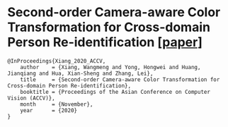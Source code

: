 # Second-order Camera-aware Color Transformation for Cross-domain Person Re-identification [[paper]](https://openaccess.thecvf.com/content/ACCV2020/papers/Xiang_Second-order_Camera-aware_Color_Transformation_for_Cross-domain_Person_Re-identification_ACCV_2020_paper.pdf)

```
@InProceedings{Xiang_2020_ACCV,
    author    = {Xiang, Wangmeng and Yong, Hongwei and Huang, Jianqiang and Hua, Xian-Sheng and Zhang, Lei},
    title     = {Second-order Camera-aware Color Transformation for Cross-domain Person Re-identification},
    booktitle = {Proceedings of the Asian Conference on Computer Vision (ACCV)},
    month     = {November},
    year      = {2020}
}
```
